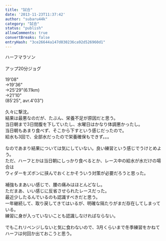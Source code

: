 ```yaml
---
title: "試合"
date: '2013-11-23T11:37:42'
author: "subaru44k"
category: "試合"
status: "publish"
allowComments: true
convertBreaks: false
entryHash: "3ce26644a147d030236ca92d526960d1"
---
```

ハーフマラソン<br>
<br>
アップ20分ジョグ<br>
<br>
19'08"<br>
→19'36"<br>
→25'29"(6.11km)<br>
→21'10"<br>
(85'25", avr.4'03")<br>
<br>
久々に撃沈。<br>
結果は最悪なのだが、たぶん、栄養不足が原因だと思う。<br>
当日朝まで3日間腹を下していたし、水曜日はかなり体調悪かったし。<br>
当日朝もあまり食べず、そこから下すという感じだったので。<br>
給水も3回で、全部水だったので栄養確保もできず。。。<br>
<br>
なのであまり結果については気にしていない。良い練習という感じでうけとめよう。<br>
ただ、ハーフとかは当日朝にしっかり食べるとか、レース中の給水が水だけの場合は<br>
ウィダーをズボンに挟んでおくとかそういう対策が必要だろうと思った。<br>
<br>
補強もまあいい感じで、腰の痛みはほとんどなし。<br>
ただまあ、いい感じに反省させられたレースだった。<br>
最近少したるんでいるのも認識すべきだと思う。<br>
一年継続して、取り戻してきてはいるが、明確な隔たりがまだ存在してしまっている。<br>
練習に身が入っていないことも認識しなければならない。<br>
<br>
でもこれリベンジしないと気に食わないので、3月くらいまで冬季練習をかねて<br>
ハーフは何回か出ておこうと思う。
